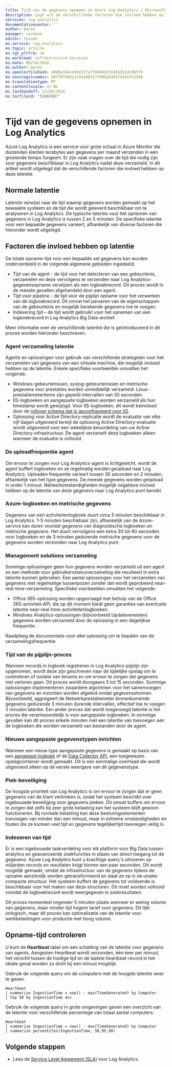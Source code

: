 ```yaml
---
title: Tijd van de gegevens opnemen in Azure Log Analytics | Microsoft Docs
description: Legt uit de verschillende factoren die invloed hebben op latentie in het verzamelen van gegevens in Azure Log Analytics.
services: log-analytics
documentationcenter: ''
author: bwren
manager: carmonm
editor: tysonn
ms.service: log-analytics
ms.topic: article
ms.tgt_pltfrm: na
ms.workload: infrastructure-services
ms.date: 09/14/2018
ms.author: bwren
ms.openlocfilehash: d8d8e344ce9ee317a7f864492514162b1dc085f9
ms.sourcegitcommit: b0f39746412c93a48317f985a8365743e5fe1596
ms.translationtype: MT
ms.contentlocale: nl-NL
ms.lasthandoff: 12/04/2018
ms.locfileid: "52882687"
---
```

# <a name="data-ingestion-time-in-log-analytics"></a>Tijd van de gegevens opnemen in Log Analytics
Azure Log Analytics is een service voor grote schaal in Azure Monitor die duizenden klanten terabytes aan gegevens per maand verzenden in een groeiende tempo fungeert. Er zijn vaak vragen over de tijd die nodig zijn voor gegevens beschikbaar in Log Analytics nadat deze verzameld. In dit artikel wordt uitgelegd dat de verschillende factoren die invloed hebben op deze latentie.

## <a name="typical-latency"></a>Normale latentie
Latentie verwijst naar de tijd waarop gegevens worden gemaakt op het bewaakte systeem en de tijd die wordt geleverd beschikbaar om te analyseren in Log Analytics. De typische latentie voor het opnemen van gegevens in Log Analytics is tussen 2 en 5 minuten. De specifieke latentie voor een bepaalde gegevens varieert, afhankelijk van diverse factoren die hieronder wordt uitgelegd.


## <a name="factors-affecting-latency"></a>Factoren die invloed hebben op latentie
De totale opname-tijd voor een bepaalde set gegevens kan worden onderverdeeld in de volgende algemene gebieden ingedeeld. 

- Tijd van de agent - de tijd voor het detecteren van een gebeurtenis, verzamelen en deze vervolgens te verzenden naar Log Analytics-gegevensopname verwijzen als een logboekrecord. Dit proces wordt in de meeste gevallen afgehandeld door een agent.
- Tijd voor pipeline - de tijd voor de pijplijn opname voor het verwerken van de logboekrecord. Dit omvat het parseren van de eigenschappen van de gebeurtenis en mogelijk berekende gegevens toe te voegen.
- Indexering tijd – de tijd wordt gebruikt voor het opnemen van een logboekrecord in Log Analytics Big Data-archief.

Meer informatie over de verschillende latentie die is geïntroduceerd in dit proces worden hieronder beschreven.

### <a name="agent-collection-latency"></a>Agent verzameling latentie
Agents en oplossingen voor gebruik van verschillende strategieën voor het verzamelen van gegevens van een virtuele machine, die mogelijk invloed hebben op de latentie. Enkele specifieke voorbeelden omvatten het volgende:

- Windows-gebeurtenissen, syslog-gebeurtenissen en metrische gegevens voor prestaties worden onmiddellijk verzameld. Linux-prestatiemeteritems zijn gepeild intervallen van 30 seconden.
- IIS-logboeken en aangepaste logboeken worden verzameld als hun timestamp wordt gewijzigd. Voor IIS-logboeken, dit wordt beïnvloed door de [rollover schema dat is geconfigureerd voor IIS](../../azure-monitor/platform/data-sources-iis-logs.md). 
- Oplossing voor Active Directory-replicatie wordt de evaluatie van elke vijf dagen uitgevoerd terwijl de oplossing Active Directory-evaluatie wordt uitgevoerd voor een wekelijkse beoordeling van uw Active Directory-infrastructuur. De agent verzamelt deze logboeken alleen wanneer de evaluatie is voltooid.

### <a name="agent-upload-frequency"></a>De uploadfrequentie agent
Om ervoor te zorgen voor Log Analytics-agent is lichtgewicht, wordt de agent buffert logboeken en ze regelmatig worden geüpload naar Log Analytics. Uploaden frequentie varieert tussen 30 seconden en 2 minuten, afhankelijk van het type gegevens. De meeste gegevens worden geüpload in onder 1 minuut. Netwerkomstandigheden mogelijk negatieve invloed hebben op de latentie van deze gegevens naar Log Analytics punt bereikt.

### <a name="azure-logs-and-metrics"></a>Azure-logboeken en metrische gegevens 
Gegevens van een activiteitenlogboek duurt circa 5 minuten beschikbaar in Log Analytics. 1-5 minuten beschikbaar zijn, afhankelijk van de Azure-service kan duren voordat gegevens van diagnostische logboeken en metrische gegevens. Het duurt vervolgens een extra 30 tot 60 seconden voor logboeken en de 3 minuten gedurende metrische gegevens voor de gegevens worden verzonden naar Log Analytics punt.

### <a name="management-solutions-collection"></a>Management solutions verzameling
Sommige oplossingen geen hun gegevens worden verzameld uit een agent en een methode voor gebruikersstatusverzameling die resulteert in extra latentie kunnen gebruiken. Een aantal oplossingen voor het verzamelen van gegevens met regelmatige tussenpozen zonder dat wordt geprobeerd near-real-time-verzameling. Specifieke voorbeelden omvatten het volgende:

- Office 365-oplossing worden opgevraagd met behulp van de Office 365-activiteit-API, die op dit moment biedt geen garanties van eventuele latentie near-real-time-activiteitenlogboeken.
- Windows Analytics-oplossingen (bijvoorbeeld Updatevereisten) gegevens worden verzameld door de oplossing in een dagelijkse frequentie.

Raadpleeg de documentatie voor elke oplossing om te bepalen van de verzamelingsfrequentie.

### <a name="pipeline-process-time"></a>Tijd van de pijplijn-proces
Wanneer records in logboek registreren in Log Analytics-pijplijn zijn opgenomen, wordt deze zijn geschreven naar de tijdelijke opslag om te controleren of isolatie van tenants en om ervoor te zorgen dat gegevens niet verloren gaan. Dit proces wordt doorgaans 5 tot 15 seconden. Sommige oplossingen implementeren zwaardere algoritmen voor het samenvoegen van gegevens en inzichten worden afgeleid omdat gegevensstromen. Bijvoorbeeld, aggregeert de Netwerkprestatiemeter binnenkomende gegevens gedurende 3 minuten durende intervallen, effectief toe te voegen 3 minuten latentie. Een ander proces dat wordt toegevoegd latentie is het proces die verantwoordelijk is voor aangepaste logboeken. In sommige gevallen kan dit proces enkele minuten met een latentie van toevoegen aan de logboeken die worden verzameld van bestanden door de agent.

### <a name="new-custom-data-types-provisioning"></a>Nieuwe aangepaste gegevenstypen inrichten
Wanneer een nieuw type aangepaste gegevens is gemaakt op basis van een [aangepast logboek](data-sources-custom-logs.md) of de [Data Collector API](data-collector-api.md), een toegewezen opslagcontainer wordt gemaakt. Dit is een eenmalige overhead die wordt uitgevoerd alleen op de eerste weergave van dit gegevenstype.

### <a name="surge-protection"></a>Piek-beveiliging
De hoogste prioriteit van Log Analytics is om ervoor te zorgen dat er geen gegevens van de klant verbroken is, zodat het systeem beschikt over ingebouwde beveiliging voor gegevens pieken. Dit omvat buffers om ervoor te zorgen dat zelfs bij zeer grote belasting kan het systeem blijft gewoon functioneren. Bij normale belasting kan deze besturingselementen toevoegen van minder dan een minuut, maar in extreme omstandigheden en fouten die ze kunnen veel tijd en gegevens tegelijkertijd toevoegen veilig is.

### <a name="indexing-time"></a>Indexeren van tijd
Er is een ingebouwde taakverdeling voor elk platform voor Big Data tussen analytics en geavanceerde zoekfuncties in plaats van direct toegang tot de gegevens. Azure Log Analytics kunt u krachtige query's uitvoeren op miljarden records en resultaten krijgt binnen een paar seconden. Dit wordt mogelijk gemaakt, omdat de infrastructuur van de gegevens tijdens de opname aanzienlijk worden getransformeerd en slaat ze op in de unieke compacte structuur. Het systeem buffert de gegevens tot voldoende is beschikbaar voor het maken van deze structuren. Dit moet worden voltooid voordat de logboekrecord wordt weergegeven in zoekresultaten.

Dit proces momenteel ongeveer 5 minuten plaats wanneer er weinig volume van gegevens, maar minder tijd hogere tarief voor gegevens. Dit lijkt onlogisch, maar dit proces kan optimalisatie van de latentie voor werkbelastingen voor productie met hoog volume.



## <a name="checking-ingestion-time"></a>Opname-tijd controleren
U kunt de **Heartbeat** tabel om een schatting van de latentie voor gegevens van agents. Aangezien Heartbeat wordt verzonden, één keer per minuut, het verschil tussen de huidige tijd en de laatste heartbeat-record in het ideale geval worden zo dicht bij een minuut mogelijk.

Gebruik de volgende query om de computers met de hoogste latentie weer te geven.

    Heartbeat 
    | summarize IngestionTime = now() - max(TimeGenerated) by Computer 
    | top 50 by IngestionTime asc

 
Gebruik de volgende query in grote omgevingen geven een overzicht van de latentie voor verschillende percentage van totaal aantal computers.

    Heartbeat 
    | summarize IngestionTime = now() - max(TimeGenerated) by Computer 
    | summarize percentiles(IngestionTime, 50,95,99)



## <a name="next-steps"></a>Volgende stappen
* Lees de [Service Level Agreement (SLA)](https://azure.microsoft.com/support/legal/sla/log-analytics/v1_1/) voor Log Analytics.

